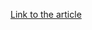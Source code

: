 [Link to the article](https://cybersecuritynews.com/threat-actors-using-powerful-cybercriminal-weapon-atlantis-aio/)
